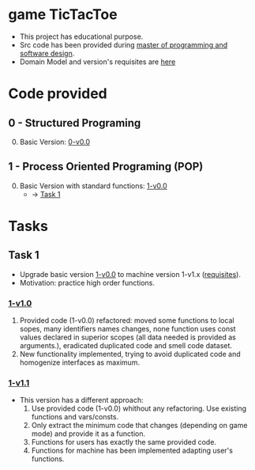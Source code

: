 # game TicTacToe
- This project has educational purpose.
- Src code has been provided during [master of programming and software design](https://escuela.it/masters/master-programacion-diseno-software).
- Domain Model and version's requisites are [here](https://github.com/USantaTecla-0-domains/game-ticTacToe)

# Code provided

## 0 - Structured Programing
0. Basic Version: [0-v0.0](./0-programacionEstructurada/v0.0/app.js)

## 1 - Process Oriented Programing (POP)
0. Basic Version with standard functions: [1-v0.0](./1-programacionOrientadoProcesos/v0.0/app.js)
   - -> [Task 1](#task-1)


# Tasks
## Task 1
* Upgrade basic version [1-v0.0](./1-programacionOrientadoProcesos/v0.0/app.js) to machine version 1-v1.x ([requisites](https://github.com/USantaTecla-0-domains/game-ticTacToe/blob/master/1.1.machine/README.md)).  
* Motivation: practice high order functions.
### [1-v1.0](./1-programacionOrientadoProcesos/v1.0/app.js)
1. Provided code (1-v0.0) refactored: moved some functions to local sopes, many identifiers names changes, none function uses const values declared in superior scopes (all data needed is provided as arguments.), eradicated duplicated code and smell code dataset.
2. New functionality implemented, trying to avoid duplicated code and homogenize interfaces as maximum.
### [1-v1.1](./1-programacionOrientadoProcesos/v1.1/app.js)
- This version has a different approach: 
  1. Use provided code (1-v0.0) whithout any refactoring. Use existing functions and vars/consts.
  2. Only extract the minimum code that changes (depending on game mode) and provide it as a function.
  3. Functions for users has exactly the same provided code.
  4. Functions for machine has been implemented adapting user's functions. 